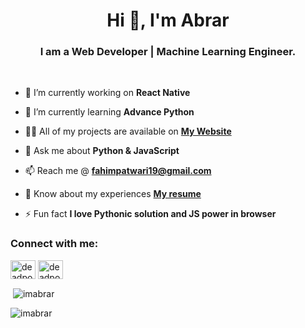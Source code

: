 <h1 align="center">Hi 👋, I'm Abrar</h1>

<h3 align="center">I am a Web Developer | Machine Learning Engineer.</h3>

<!-- <p align="left" margin-bottom="10px"> <img src="https://komarev.com/ghpvc/?username=abrarfahim19&label=Profile%20views&color=0e75b6&style=flat" alt="Abrar Fahim" /> </p> -->

<p margin-bottom="10px">&nbsp</p>

- 🔭 I’m currently working on **React Native**

- 🌱 I’m currently learning **Advance Python**

- 👨‍💻 All of my projects are available on  <a href="https://abrar-fahim.web.app/" target="blank"> **My Website**</a>


- 💬 Ask me about **Python & JavaScript**

- 📫 Reach me @ **fahimpatwari19@gmail.com**

- 📄 Know about my experiences <a href="https://drive.google.com/file/d/1lkFzXwYdLYqybt2DnLO32J0K7bYxC2OD/view?usp=sharing" target="blank"> **My resume**</a>
- ⚡ Fun fact **I love Pythonic solution and JS power in browser**

<h3 align="left">Connect with me:</h3>
<p align="left">
<a href="https://fb.com/b00ring" target="blank"><img align="center" src="https://firebasestorage.googleapis.com/v0/b/profile2-66046.appspot.com/o/Facebook.svg?alt=media&token=d407bf0a-635d-4e67-8682-996a5e035507" alt="deadpool.zrx.9" height="30" width="40" /></a>
<a href="https://www.linkedin.com/in/imabrar/" target="blank"><img align="center" src="https://firebasestorage.googleapis.com/v0/b/profile2-66046.appspot.com/o/linkedin.svg?alt=media&token=0614638e-c505-4220-8f62-d6d39a063ba4" alt="deadpoolzrx" height="30" width="40" /></a>
</p>



<p>&nbsp;<img align="center" src="https://github-readme-stats.vercel.app/api?username=abrarfahim19&show_icons=true&locale=en" alt="imabrar" /></p>

<p><img align="center" src="https://github-readme-streak-stats.herokuapp.com/?user=abrarfahim19&" alt="imabrar" /></p>
